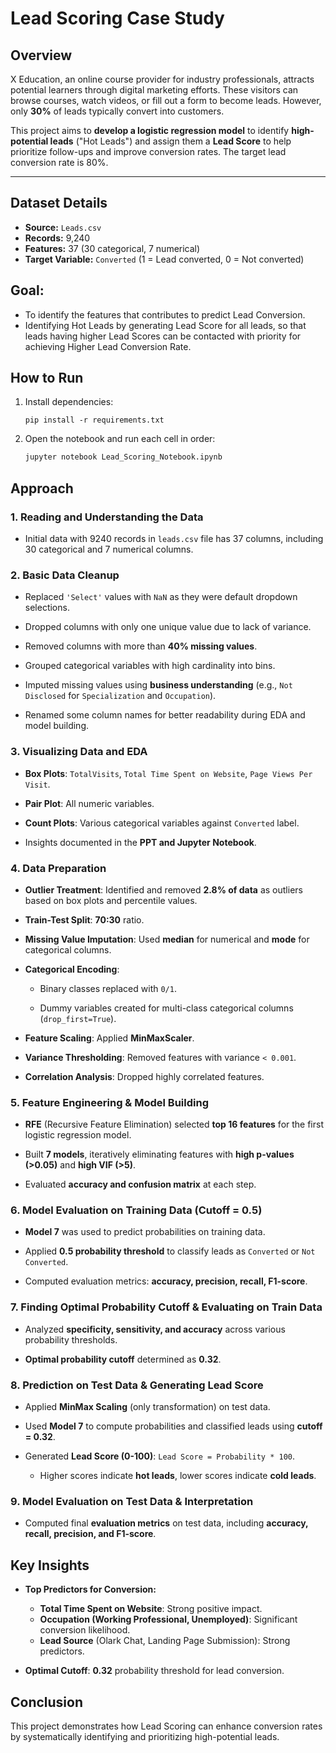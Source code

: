 # Lead Scoring Case Study

## **Overview**
X Education, an online course provider for industry professionals, attracts potential learners through digital marketing efforts. These visitors can browse courses, watch videos, or fill out a form to become leads. However, only **30%** of leads typically convert into customers.  

This project aims to **develop a logistic regression model** to identify **high-potential leads** ("Hot Leads") and assign them a **Lead Score** to help prioritize follow-ups and improve conversion rates. The target lead conversion rate is 80%.

---

## **Dataset Details**
- **Source:** `Leads.csv`
- **Records:** 9,240
- **Features:** 37 (30 categorical, 7 numerical)
- **Target Variable:** `Converted` (1 = Lead converted, 0 = Not converted)

## Goal:

- To identify the features that contributes to predict Lead Conversion.
- Identifying Hot Leads by generating Lead Score for all leads, so that leads having higher Lead Scores can be contacted with priority for achieving Higher Lead Conversion Rate.


## How to Run

1.  Install dependencies:

    ```bbash
    pip install -r requirements.txt
    ```

2.  Open the notebook and run each cell in order:

    
    ```bash
    jupyter notebook Lead_Scoring_Notebook.ipynb
    ```

## Approach

### **1\. Reading and Understanding the Data**

-   Initial data with 9240 records in `leads.csv` file has 37 columns, including 30 categorical and 7 numerical columns.

### **2\. Basic Data Cleanup**

-   Replaced `'Select'` values with `NaN` as they were default dropdown selections.

-   Dropped columns with only one unique value due to lack of variance.

-   Removed columns with more than **40% missing values**.

-   Grouped categorical variables with high cardinality into bins.

-   Imputed missing values using **business understanding** (e.g., `Not Disclosed` for `Specialization` and `Occupation`).

-   Renamed some column names for better readability during EDA and model building.

### **3\. Visualizing Data and EDA**

-   **Box Plots**: `TotalVisits`, `Total Time Spent on Website`, `Page Views Per Visit`.

-   **Pair Plot**: All numeric variables.

-   **Count Plots**: Various categorical variables against `Converted` label.

-   Insights documented in the **PPT and Jupyter Notebook**.

### **4\. Data Preparation**

-   **Outlier Treatment**: Identified and removed **2.8% of data** as outliers based on box plots and percentile values.

-   **Train-Test Split**: **70:30** ratio.

-   **Missing Value Imputation**: Used **median** for numerical and **mode** for categorical columns.

-   **Categorical Encoding**:

    -   Binary classes replaced with `0/1`.

    -   Dummy variables created for multi-class categorical columns (`drop_first=True`).

-   **Feature Scaling**: Applied **MinMaxScaler**.

-   **Variance Thresholding**: Removed features with variance `< 0.001`.

-   **Correlation Analysis**: Dropped highly correlated features.

### **5\. Feature Engineering & Model Building**

-   **RFE** (Recursive Feature Elimination) selected **top 16 features** for the first logistic regression model.

-   Built **7 models**, iteratively eliminating features with **high p-values (>0.05)** and **high VIF (>5)**.

-   Evaluated **accuracy and confusion matrix** at each step.

### **6\. Model Evaluation on Training Data (Cutoff = 0.5)**

-   **Model 7** was used to predict probabilities on training data.

-   Applied **0.5 probability threshold** to classify leads as `Converted` or `Not Converted`.

-   Computed evaluation metrics: **accuracy, precision, recall, F1-score**.

### **7\. Finding Optimal Probability Cutoff & Evaluating on Train Data**

-   Analyzed **specificity, sensitivity, and accuracy** across various probability thresholds.

-   **Optimal probability cutoff** determined as **0.32**.

### **8\. Prediction on Test Data & Generating Lead Score**

-   Applied **MinMax Scaling** (only transformation) on test data.

-   Used **Model 7** to compute probabilities and classified leads using **cutoff = 0.32**.

-   Generated **Lead Score (0-100)**: `Lead Score = Probability * 100`.

    -   Higher scores indicate **hot leads**, lower scores indicate **cold leads**.

### **9\. Model Evaluation on Test Data & Interpretation**

-   Computed final **evaluation metrics** on test data, including **accuracy, recall, precision, and F1-score**.

## Key Insights

-   **Top Predictors for Conversion:**

    -   **Total Time Spent on Website**: Strong positive impact.
    -   **Occupation (Working Professional, Unemployed)**: Significant conversion likelihood.
    -   **Lead Source** (Olark Chat, Landing Page Submission): Strong predictors.
-   **Optimal Cutoff**: **0.32** probability threshold for lead conversion.

## Conclusion

This project demonstrates how Lead Scoring can enhance conversion rates by systematically identifying and prioritizing high-potential leads.
